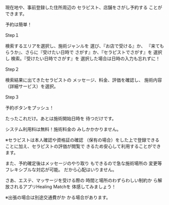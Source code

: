 現在地や、事前登録した住所周辺の セラピスト、店舗をさがし予約する
ことができます。

予約は簡単！　

Step１　

検索するエリアを選択し、施術ジャンルを 選び、『お店で受ける』か、
『来てもらうか』、さらに『受けたい日時で
さがす』か、『セラピストでさがす』を 選択し
検索。『受けたい日時でさがす』を 選択した場合は日時の入力も忘れずに！

Step２　

検索結果に出てきたセラピストの メッセージ、料金、評価を確認し、
施術内容（詳細サービス）を選択。

Step３　

予約ボタンをプッシュ！

たったこれだけ。あとは施術開始日時を 待つだけです。

システム利用料は無料！施術料金の みしかかかりません。

※セラピストは本人確認や資格証の確認 （保有の場合）をした上で登録できる
ことに加え、セラピストの評価が閲覧で
きるため安心して利用することができます。

また、予約確定後はメッセージのやり取り もできるので急な施術場所の
変更等フレキシブルな対応が可能。 だから心配はいりません。

さあ、エステ、マッサージを受ける際の 時間と場所のわずらわしい制約か
ら解放されるアプリHealing Matchを 体感してみましょう！

※出張の場合は別途交通費がか かる場合があります。
